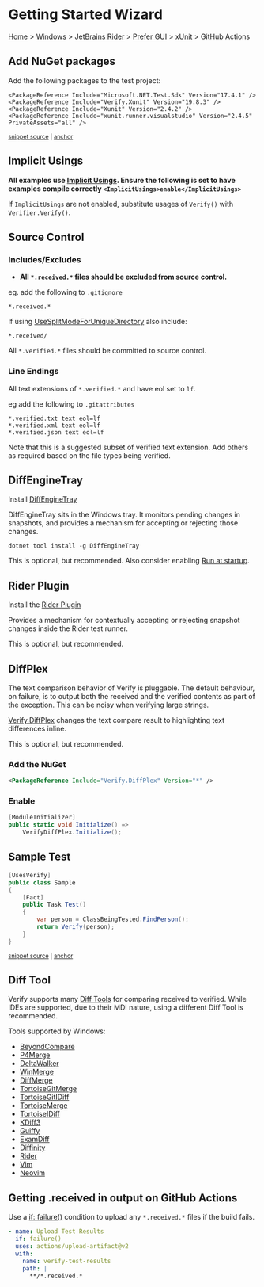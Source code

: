 <!--
GENERATED FILE - DO NOT EDIT
This file was generated by [MarkdownSnippets](https://github.com/SimonCropp/MarkdownSnippets).
Source File: /docs/mdsource/wiz/Windows_Rider_Gui_xUnit_GitHubActions.source.md
To change this file edit the source file and then run MarkdownSnippets.
-->

# Getting Started Wizard

[Home](/docs/wiz/readme.md) > [Windows](Windows.md) > [JetBrains Rider](Windows_Rider.md) > [Prefer GUI](Windows_Rider_Gui.md) > [xUnit](Windows_Rider_Gui_xUnit.md) > GitHub Actions

## Add NuGet packages

Add the following packages to the test project:


<!-- snippet: xUnit-nugets -->
<a id='snippet-xunit-nugets'></a>
```csproj
<PackageReference Include="Microsoft.NET.Test.Sdk" Version="17.4.1" />
<PackageReference Include="Verify.Xunit" Version="19.8.3" />
<PackageReference Include="Xunit" Version="2.4.2" />
<PackageReference Include="xunit.runner.visualstudio" Version="2.4.5" PrivateAssets="all" />
```
<sup><a href='/src/NugetUsage/XunitNugetUsage/XunitNugetUsage.csproj#L7-L12' title='Snippet source file'>snippet source</a> | <a href='#snippet-xunit-nugets' title='Start of snippet'>anchor</a></sup>
<!-- endSnippet -->


## Implicit Usings

**All examples use [Implicit Usings](https://docs.microsoft.com/en-us/dotnet/core/project-sdk/msbuild-props#implicitusings). Ensure the following is set to have examples compile correctly `<ImplicitUsings>enable</ImplicitUsings>`** <!-- include: implicit-usings. path: /docs/mdsource/implicit-usings.include.md -->

If `ImplicitUsings` are not enabled, substitute usages of `Verify()` with `Verifier.Verify()`. <!-- endInclude -->


## Source Control

### Includes/Excludes

 * **All `*.received.*` files should be excluded from source control.** <!-- include: include-exclude. path: /docs/mdsource/include-exclude.include.md -->

eg. add the following to `.gitignore`

```
*.received.*
```

If using [UseSplitModeForUniqueDirectory](/docs/naming.md#usesplitmodeforuniquedirectory) also include:

`*.received/`


All `*.verified.*` files should be committed to source control. <!-- endInclude -->

### Line Endings

All text extensions of `*.verified.*` and have eol set to `lf`. <!-- include: line-endings. path: /docs/mdsource/line-endings.include.md -->

eg add the following to `.gitattributes`

```
*.verified.txt text eol=lf
*.verified.xml text eol=lf
*.verified.json text eol=lf
```

Note that this is a suggested subset of verified text extension. Add others as required based on the file types being verified. <!-- endInclude -->


## DiffEngineTray

Install [DiffEngineTray](https://github.com/VerifyTests/DiffEngine/blob/main/docs/tray.md)

DiffEngineTray sits in the Windows tray. It monitors pending changes in snapshots, and provides a mechanism for accepting or rejecting those changes.

```
dotnet tool install -g DiffEngineTray
```

This is optional, but recommended. Also consider enabling [Run at startup](https://github.com/VerifyTests/DiffEngine/blob/main/docs/tray.md#run-at-startup).


## Rider Plugin

Install the [Rider Plugin](https://plugins.jetbrains.com/plugin/17240-verify-support)

Provides a mechanism for contextually accepting or rejecting snapshot changes inside the Rider test runner.

This is optional, but recommended.

## DiffPlex

The text comparison behavior of Verify is pluggable. The default behaviour, on failure, is to output both the received
and the verified contents as part of the exception. This can be noisy when verifying large strings.

[Verify.DiffPlex](https://github.com/VerifyTests/Verify.DiffPlex) changes the text compare result to highlighting text differences inline.

This is optional, but recommended.

### Add the NuGet

```xml
<PackageReference Include="Verify.DiffPlex" Version="*" />
```

### Enable

```cs
[ModuleInitializer]
public static void Initialize() =>
    VerifyDiffPlex.Initialize();
```


## Sample Test

<!-- snippet: SampleTestxUnit -->
<a id='snippet-sampletestxunit'></a>
```cs
[UsesVerify]
public class Sample
{
    [Fact]
    public Task Test()
    {
        var person = ClassBeingTested.FindPerson();
        return Verify(person);
    }
}
```
<sup><a href='/src/Verify.Xunit.Tests/Snippets/Sample.cs#L1-L14' title='Snippet source file'>snippet source</a> | <a href='#snippet-sampletestxunit' title='Start of snippet'>anchor</a></sup>
<!-- endSnippet -->

## Diff Tool

Verify supports many [Diff Tools](https://github.com/VerifyTests/DiffEngine/blob/main/docs/diff-tool.md#supported-tools) for comparing received to verified.
While IDEs are supported, due to their MDI nature, using a different Diff Tool is recommended.

Tools supported by Windows:

 * [BeyondCompare](https://www.scootersoftware.com)
 * [P4Merge](https://www.perforce.com/products/helix-core-apps/merge-diff-tool-p4merge)
 * [DeltaWalker](https://www.deltawalker.com/)
 * [WinMerge](https://winmerge.org/)
 * [DiffMerge](https://www.sourcegear.com/diffmerge/)
 * [TortoiseGitMerge](https://tortoisegit.org/docs/tortoisegitmerge/)
 * [TortoiseGitIDiff](https://tortoisegit.org/docs/tortoisegitmerge/)
 * [TortoiseMerge](https://tortoisesvn.net/TortoiseMerge.html)
 * [TortoiseIDiff](https://tortoisesvn.net/TortoiseIDiff.html)
 * [KDiff3](https://github.com/KDE/kdiff3)
 * [Guiffy](https://www.guiffy.com/)
 * [ExamDiff](https://www.prestosoft.com/edp_examdiffpro.asp)
 * [Diffinity](https://truehumandesign.se/s_diffinity.php)
 * [Rider](https://www.jetbrains.com/rider/)
 * [Vim](https://www.vim.org/)
 * [Neovim](https://neovim.io/)

## Getting .received in output on GitHub Actions

Use a [if: failure()](https://docs.github.com/en/free-pro-team@latest/actions/reference/context-and-expression-syntax-for-github-actions#failure) condition to upload any `*.received.*` files if the build fails. <!-- include: build-server-githubactions. path: /docs/mdsource/build-server-githubactions.include.md -->

```yaml
- name: Upload Test Results
  if: failure()
  uses: actions/upload-artifact@v2
  with:
    name: verify-test-results
    path: |
      **/*.received.*
```
<!-- endInclude -->

